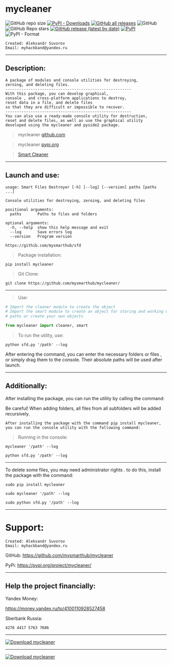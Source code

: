 mycleaner
===
![GitHub repo size](https://img.shields.io/github/repo-size/mysmarthub/mycleaner)
[![PyPI - Downloads](https://img.shields.io/pypi/dm/mycleaner?label=pypi%20downloads)](https://pypi.org/project/mycleaner/)
[![GitHub all releases](https://img.shields.io/github/downloads/mysmarthub/mycleaner/total?label=github%20downloads)](https://github.com/mysmarthub/mycleaner/)
![GitHub](https://img.shields.io/github/license/mysmarthub/mycleaner)
![GitHub Repo stars](https://img.shields.io/github/stars/mysmarthub/mycleaner?style=social)
[![GitHub release (latest by date)](https://img.shields.io/github/v/release/mysmarthub/mycleaner)](https://github.com/mysmarthub/mycleaner/)
[![PyPI](https://img.shields.io/pypi/v/mycleaner)](https://pypi.org/project/mycleaner/)
![PyPI - Format](https://img.shields.io/pypi/format/mycleaner)

    Created: Aleksandr Suvorov
    Email: myhackband@yandex.ru

---
Description:
---
    A package of modules and console utilities for destroying,
    zeroing, and deleting files.
    -------------------------------------------------------
    With this package, you can develop graphical,
    console , and cross-platform applications to destroy,
    reset data in a file, and delete files
    so that they are difficult or impossible to recover.
    -------------------------------------------------------
    You can also use a ready-made console utility for destruction,
    reset and delete files, as well as use the graphical utility 
    developed using the mycleaner and pyside2 package.

>mycleaner [github.com](https://github.com/mysmarthub/mycleaner/)

>mycleaner [pypi.org](https://pypi.org/project/mycleaner/)

>[Smart Cleaner](https://github.com/mysmarthub/smartcleaner/)

---
Launch and use:
---
```
usage: Smart Files Destroyer [-h] [--log] [--version] paths [paths ...]

Console utilities for destroying, zeroing, and deleting files

positional arguments:
  paths       Paths to files and folders

optional arguments:
  -h, --help  show this help message and exit
  --log       Save errors log
  --version   Program version

https://githib.com/mysmarthub/sfd

```

>Package installation:

`pip install mycleaner`

>Git Clone:

`git clone https://github.com/mysmarthub/mycleaner/`

---

>Use:

```python
# Import the cleaner module to create the object
# Import the smart module to create an object for storing and working with 
# paths or create your own objects

from mycleaner import cleaner, smart
```
>To run the utility, use:

```
python sfd.py '/path' --log
```


<p>After entering the command, you can enter the necessary folders or files
, or simply drag them to the console. Their absolute paths will be used after launch.</p>

---
Additionally:
---
<p>After installing the package, you can run the utility by calling the command:</p>
<p>Be careful! When adding folders, all files from all subfolders 
will be added recursively.</p>

    After installing the package with the command pip install mycleaner,
    you can run the console utility with the following command:

>Running in the console:

```
mycleaner '/path' --log
```

```
python sfd.py '/path' --log
```

---

<p>To delete some files, you may need administrator rights
. to do this, install the package with the command:</p>

```
sudo pip install mycleaner
```

```
sudo mycleaner '/path' --log
```

```commandline
sudo python sfd.py '/path' --log
```

---
Support:
===
    Created: Aleksandr Suvorov
    Email: myhackband@yandex.ru

GitHub: https://github.com/mysmarthub/mycleaner

PyPi: https://pypi.org/project/mycleaner/

---
Help the project financially:
---
Yandex Money: 

https://money.yandex.ru/to/4100110928527458

Sberbank Russia: 

`4276 4417 5763 7686`

---
[![Download mycleaner](https://a.fsdn.com/con/app/sf-download-button)](https://sourceforge.net/projects/mycleaner-package/files/latest/download)

---
[![Download mycleaner](https://img.shields.io/sourceforge/dt/mycleaner-package.svg)](https://sourceforge.net/projects/mycleaner-package/files/latest/download)